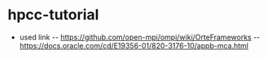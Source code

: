# hpcc-tutorial
- used link
-- https://github.com/open-mpi/ompi/wiki/OrteFrameworks
-- https://docs.oracle.com/cd/E19356-01/820-3176-10/appb-mca.html
